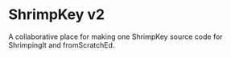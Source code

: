 ShrimpKey v2
============
A collaborative place for making one ShrimpKey source code for ShrimpingIt and fromScratchEd.